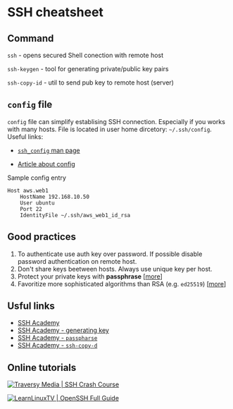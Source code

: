 # SSH cheatsheet

## Command

`ssh` - opens secured Shell conection with remote host  

`ssh-keygen` - tool for generating private/public key pairs  

`ssh-copy-id` - util to send pub key to remote host (server)



## `config` file

`config` file can simplify establising SSH connection. Especially if you works with many hosts. File is located in user home dircetory: `~/.ssh/config`.
Useful links:

- [`ssh_config` man page](https://man.openbsd.org/OpenBSD-current/man5/ssh_config.5)

- [Article about config](https://linuxize.com/post/using-the-ssh-config-file/)

Sample config entry

```
Host aws.web1
    HostName 192.168.10.50
    User ubuntu
    Port 22
    IdentityFile ~/.ssh/aws_web1_id_rsa
```

## Good practices

1. To authenticate use auth key over password. If possible disable password authentication on remote host.
2. Don't share keys beetween hosts. Always use unique key per host.
3. Protect your private keys with **passphrase** [[more](https://www.ssh.com/academy/ssh/passphrase)]
4. Favoritize more sophisticated algorithms than RSA (e.g. `ed25519`) [[more](https://www.ssh.com/academy/ssh/keygen#choosing-an-algorithm-and-key-size)]

## Usful links

- [SSH Academy](https://www.ssh.com/academy)
- [SSH Academy - generating key](https://www.ssh.com/academy/ssh/keygen)
- [SSH Academy - `passpharse`](https://www.ssh.com/academy/ssh/passphrase)
- [SSH Academy - `ssh-copy-d`](https://www.ssh.com/academy/ssh/copy-id)

## Online tutorials

[![Traversy Media | SSH Crash Course](https://img.youtube.com/vi/hQWRp-FdTpc/mqdefault.jpg)](https://www.youtube.com/watch?v=hQWRp-FdTpc)

[![LearnLinuxTV | OpenSSH Full Guide](https://img.youtube.com/vi/YS5Zh7KExvE/mqdefault.jpg)](https://www.youtube.com/watch?v=YS5Zh7KExvE)
